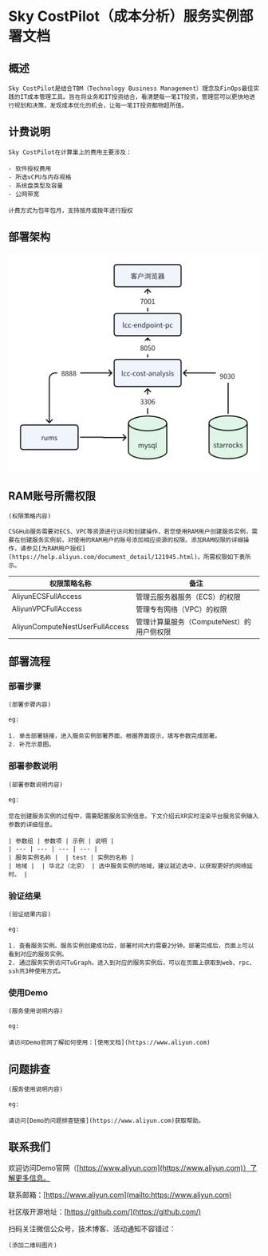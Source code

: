 # Sky CostPilot（成本分析）服务实例部署文档

## 概述

`Sky CostPilot是结合TBM（Technology Business Management）理念及FinOps最佳实践的IT成本管理工具。旨在将业务和IT投资结合，看清楚每一笔IT投资，管理层可以更快地进行规划和决策，发现成本优化的机会，让每一笔IT投资都物超所值。`


## 计费说明

```
Sky CostPilot在计算巢上的费用主要涉及：

- 软件授权费用
- 所选vCPU与内存规格
- 系统盘类型及容量
- 公网带宽

计费方式为包年包月，支持按月或按年进行授权
```

## 部署架构

![部署架构](./images/Sky-CostPilot_deployment.png)

## RAM账号所需权限

`(权限策略内容)`

```
CSGHub服务需要对ECS、VPC等资源进行访问和创建操作，若您使用RAM用户创建服务实例，需要在创建服务实例前，对使用的RAM用户的账号添加相应资源的权限。添加RAM权限的详细操作，请参见[为RAM用户授权](https://help.aliyun.com/document_detail/121945.html)。所需权限如下表所示。
```

| 权限策略名称 | 备注 |
| --- | --- |
| AliyunECSFullAccess | 管理云服务器服务（ECS）的权限 |
| AliyunVPCFullAccess | 管理专有网络（VPC）的权限 |
| AliyunComputeNestUserFullAccess | 管理计算巢服务（ComputeNest）的用户侧权限 |


## 部署流程

### 部署步骤

`(部署步骤内容)`

```
eg:

1. 单击部署链接，进入服务实例部署界面，根据界面提示，填写参数完成部署。
2. 补充示意图。
```
### 部署参数说明

`(部署参数说明内容)`

```
eg:

您在创建服务实例的过程中，需要配置服务实例信息。下文介绍云XR实时渲染平台服务实例输入参数的详细信息。

| 参数组 | 参数项 | 示例 | 说明 |
| --- | --- | --- | --- |
| 服务实例名称 |  | test | 实例的名称 |
| 地域 |  | 华北2（北京） | 选中服务实例的地域，建议就近选中，以获取更好的网络延时。 |
```

### 验证结果

`(验证结果内容)`

```
eg:

1. 查看服务实例。服务实例创建成功后，部署时间大约需要2分钟。部署完成后，页面上可以看到对应的服务实例。 
2. 通过服务实例访问TuGraph。进入到对应的服务实例后，可以在页面上获取到web、rpc、ssh共3种使用方式。
```

### 使用Demo

`(服务使用说明内容)`

```
eg:

请访问Demo官网了解如何使用：[使用文档](https://www.aliyun.com)
```

## 问题排查

`(服务使用说明内容)`

```
eg:

请访问[Demo的问题排查链接](https://www.aliyun.com)获取帮助。
```

## 联系我们

欢迎访问Demo官网（[https://www.aliyun.com](https://www.aliyun.com)）了解更多信息。

联系邮箱：[https://www.aliyun.com](mailto:https://www.aliyun.com)

社区版开源地址：[https://github.com/](https://github.com/)

扫码关注微信公众号，技术博客、活动通知不容错过：

`(添加二维码图片)`
